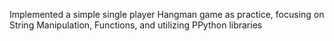 Implemented a simple single player Hangman game as practice, focusing on String Manipulation, Functions, and utilizing PPython libraries
